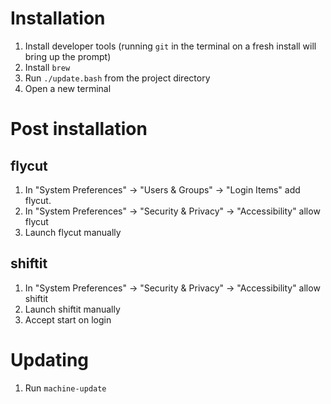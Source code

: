 # Installation

1. Install developer tools (running `git` in the terminal on a fresh install
will bring up the prompt)
1. Install `brew`
1. Run `./update.bash` from the project directory
1. Open a new terminal

# Post installation

## flycut

1. In "System Preferences" -> "Users & Groups" -> "Login Items" add flycut.
1. In "System Preferences" -> "Security & Privacy" -> "Accessibility" allow
flycut
1. Launch flycut manually

## shiftit

1. In "System Preferences" -> "Security & Privacy" -> "Accessibility" allow
shiftit
1. Launch shiftit manually
1. Accept start on login

# Updating

1. Run `machine-update`
